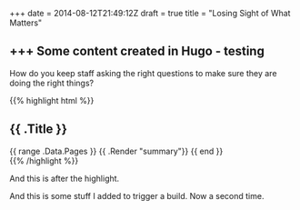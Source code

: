 +++
date = 2014-08-12T21:49:12Z
draft = true
title = "Losing Sight of What Matters"

+++
Some content created in Hugo - testing
--------------------------------------

How do you keep staff asking the right questions to make sure they are doing the right things?

{{% highlight html %}}
<section id="main">
  <div>
   <h1 id="title">{{ .Title }}</h1>
    {{ range .Data.Pages }}
        {{ .Render "summary"}}
    {{ end }}
  </div>
</section>
{{% /highlight %}}

And this is after the highlight.

And this is some stuff I added to trigger a build. Now a second time.

